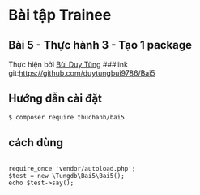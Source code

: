# Bài tập Trainee 

## Bài 5 - Thực hành 3 - Tạo 1 package




Thực hiện bởi [Bùi Duy Tùng](https://github.com/duytungbui9786/Bai5)
###link git:https://github.com/duytungbui9786/Bai5

## Hướng dẫn cài đặt 

```bash
$ composer require thuchanh/bai5

```

## cách dùng
````

require_once 'vendor/autoload.php';
$test = new \Tungdb\Bai5\Bai5();
echo $test->say();

````
